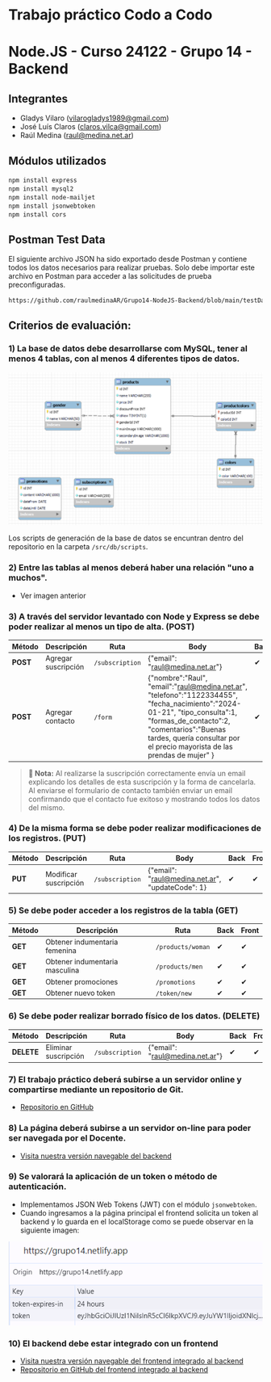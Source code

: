 # Trabajo práctico Codo a Codo
# Node.JS - Curso 24122 - Grupo 14 - Backend

## Integrantes
- Gladys Vilaro (vilarogladys1989@gmail.com)
- José Luís Claros (claros.vilca@gmail.com)
- Raúl Medina (raul@medina.net.ar)

## Módulos utilizados
```sh
npm install express
npm install mysql2
npm install node-mailjet
npm install jsonwebtoken
npm install cors
```

## Postman Test Data

El siguiente archivo JSON ha sido exportado desde Postman y contiene todos los datos necesarios para realizar pruebas. Solo debe importar este archivo en Postman para acceder a las solicitudes de prueba preconfiguradas.

```sh
https://github.com/raulmedinaAR/Grupo14-NodeJS-Backend/blob/main/testData/postman_collection.json
```

## Criterios de evaluación:

### 1) La base de datos debe desarrollarse com MySQL, tener al menos 4 tablas, con al menos 4 diferentes tipos de datos.

![DER](./img/der.png)

Los scripts de generación de la base de datos se encuntran dentro del repositorio en la carpeta `/src/db/scripts`.

### 2) Entre las tablas al menos deberá haber una relación "uno a muchos".

- Ver imagen anterior

### 3) A través del servidor levantado con Node y Express se debe poder realizar al menos un tipo de alta. (POST)
| Método | Descripción | Ruta | Body | Back | Front |
| ------ | ------ | ------ | ------ | ------ | ------ |
| **POST** | Agregar suscripción | `/subscription` | {"email": "raul@medina.net.ar"} | &#x2714; | &#x2714; |
| **POST** | Agregar contacto | `/form` | {"nombre":"Raul", "email":"raul@medina.net.ar", "telefono":"1122334455", "fecha_nacimiento":"2024-01-21", "tipo_consulta":1, "formas_de_contacto":2, "comentarios":"Buenas tardes, quería consultar por el precio mayorista de las prendas de mujer" } | &#x2714; | &#x2714; |

> **📝 Nota:** 
    Al realizarse la suscripción correctamente envía un email explicando los detalles de esta suscripción y la forma de cancelarla.
    Al enviarse el formulario de contacto también enviar un email confirmando que el contacto fue exitoso y mostrando todos los datos del mismo.


### 4) De la misma forma se debe poder realizar modificaciones de los registros. (PUT)
| Método | Descripción | Ruta | Body | Back | Front |
| ------ | ------ | ------ | ------ | ------ | ------ |
| **PUT** | Modificar suscripción | `/subscription` | {"email": "raul@medina.net.ar", "updateCode": 1} | &#x2714; | &#x2714; |

### 5) Se debe poder acceder a los registros de la tabla (GET)
| Método | Descripción | Ruta | Back | Front |
| ------ | ------ | ------ | ------ | ------ |
| **GET** | Obtener indumentaria femenina | `/products/woman` | &#x2714; | &#x2714;  |
| **GET** | Obtener indumentaria masculina | `/products/men` | &#x2714; | &#x2714;  |
| **GET** | Obtener promociones | `/promotions` | &#x2714; | &#x2714; |
| **GET** | Obtener nuevo token | `/token/new` | &#x2714; | &#x2714;  |

### 6) Se debe poder realizar borrado físico de los datos. (DELETE)
| Método | Descripción | Ruta | Body | Back | Front |
| ------ | ------ | ------ | ------ | ------ | ------ |
| **DELETE** | Eliminar suscripción | `/subscription` | {"email": "raul@medina.net.ar"} | &#x2714; | &#x2714; |

### 7) El trabajo práctico deberá subirse a un servidor online y compartirse mediante un repositorio de Git.
- [Repositorio en GitHub](https://github.com/raulmedinaAR/Grupo14-NodeJS-Backend.git)

### 8) La página deberá subirse a un servidor on-line para poder ser navegada por el Docente.
- [Visita nuestra versión navegable del backend](https://grupo14.alwaysdata.net/)

### 9) Se valorará la aplicación de un token o método de autenticación.
- Implementamos JSON Web Tokens (JWT) con el módulo `jsonwebtoken`.
- Cuando ingresamos a la página principal el frontend solicita un token al backend y lo guarda en el localStorage como se puede observar en la siguiente imagen:

![TOKEN](./img/token.png)

### 10) El backend debe estar integrado con un frontend
- [Visita nuestra versión navegable del frontend integrado al backend](https://grupo14.netlify.app/)
- [Repositorio en GitHub del frontend integrado al backend](https://github.com/Glavilaro/Grupo_14_nodeJs.git)
